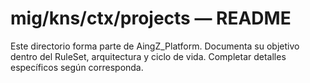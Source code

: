 # mig/kns/ctx/projects — README

Este directorio forma parte de AingZ_Platform. Documenta su objetivo dentro del RuleSet, arquitectura y ciclo de vida. Completar detalles específicos según corresponda.
